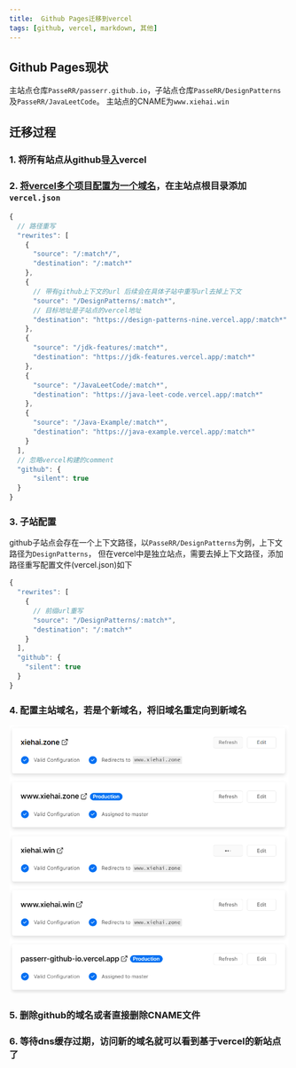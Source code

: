 ```yaml
---
title:  Github Pages迁移到vercel
tags: [github, vercel, markdown, 其他]
---
```


## Github Pages现状

主站点仓库`PasseRR/passerr.github.io`，子站点仓库`PasseRR/DesignPatterns`及`PasseRR/JavaLeetCode`。
主站点的CNAME为`www.xiehai.win`

## 迁移过程
### 1. 将所有站点从github[导入](2022-05-31-vercel-sites.md)**vercel**
### 2. [将vercel多个项目配置为一个域名](https://vercel.com/support/articles/how-can-i-serve-multiple-projects-under-a-single-domain)，在主站点根目录添加`vercel.json`

```js
{
  // 路径重写
  "rewrites": [
    {
      "source": "/:match*/",
      "destination": "/:match*"
    },
    {
      // 带有github上下文的url 后续会在具体子站中重写url去掉上下文
      "source": "/DesignPatterns/:match*",
      // 目标地址是子站点的vercel地址
      "destination": "https://design-patterns-nine.vercel.app/:match*"
    },
    {
      "source": "/jdk-features/:match*",
      "destination": "https://jdk-features.vercel.app/:match*"
    },
    {
      "source": "/JavaLeetCode/:match*",
      "destination": "https://java-leet-code.vercel.app/:match*"
    },
    {
      "source": "/Java-Example/:match*",
      "destination": "https://java-example.vercel.app/:match*"
    }
  ],
  // 忽略vercel构建的comment
  "github": {
      "silent": true
  }
}
```
### 3. 子站配置

github子站点会存在一个上下文路径，以`PasseRR/DesignPatterns`为例，上下文路径为`DesignPatterns`， 
但在vercel中是独立站点，需要去掉上下文路径，添加路径重写配置文件(vercel.json)如下
```js
{
  "rewrites": [
    {
      // 前缀url重写
      "source": "/DesignPatterns/:match*",
      "destination": "/:match*"
    }
  ],
  "github": {
    "silent": true
  }
}
```

### 4. 配置主站域名，若是个新域名，将旧域名重定向到新域名

![域名][1]
### 5. 删除github的域名或者直接删除CNAME文件
### 6. 等待dns缓存过期，访问新的域名就可以看到基于vercel的新站点了

[1]: /assets/2022/06-01/domain.png "域名"
